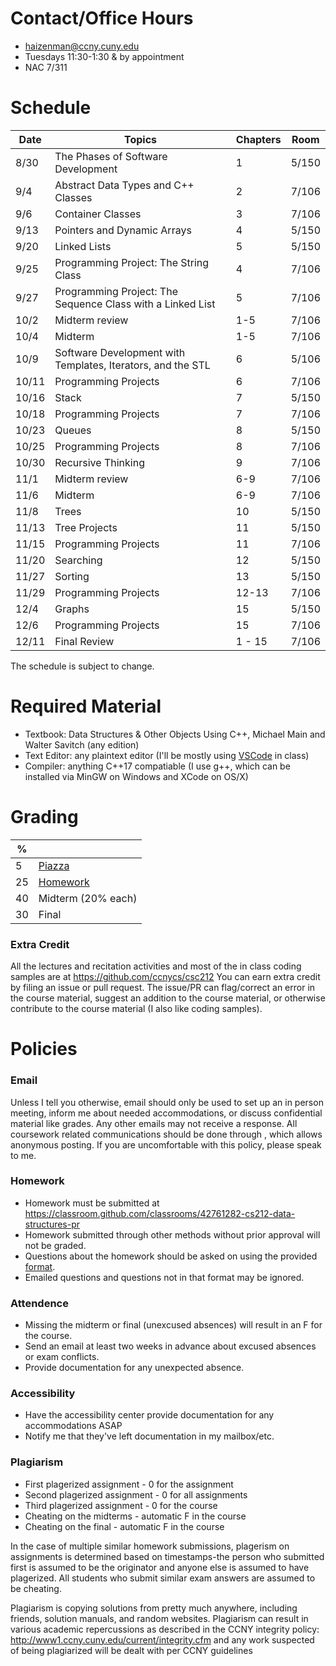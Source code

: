 Contact/Office Hours
====================
* haizenman@ccny.cuny.edu
* Tuesdays 11:30-1:30 & by appointment
* NAC 7/311

Schedule
========
| Date | Topics | Chapters | Room |
|------|--------|----------| ------|
| 8/30 | The Phases of Software Development | 1 | 5/150|
| 9/4 | Abstract Data Types and C++ Classes | 2 | 7/106 |
| 9/6 | Container Classes | 3 | 7/106|
| 9/13 | Pointers and Dynamic Arrays| 4 | 5/150 |
| 9/20| Linked Lists	| 5 | 5/150|
| 9/25  | Programming Project: The String Class | 4 | 7/106 |
| 9/27  | Programming Project: The Sequence Class with a Linked List | 5 | 7/106 |
| 10/2  | Midterm review | 1-5 | 7/106 |
| 10/4  | Midterm | 1-5 | 7/106 |
| 10/9  | Software Development with Templates, Iterators, and the STL | 6 | 5/106|
| 10/11 | Programming Projects | 6 | 7/106 |  
| 10/16 | Stack | 7 | 5/150 | 
| 10/18 | Programming Projects | 7 | 7/106 |
| 10/23 | Queues | 8 | 5/150 |
| 10/25 | Programming Projects | 8 | 7/106 | 
| 10/30 | Recursive Thinking   | 9 | 7/106 |
| 11/1 | Midterm review | 6-9 | 7/106 |
| 11/6 | Midterm | 6-9 | 7/106 
| 11/8 | Trees | 10 | 5/150 |
| 11/13 | Tree Projects | 11 | 5/150 |
| 11/15 | Programming Projects | 11 | 7/106 |
| 11/20 | Searching | 12 | 5/150 |
| 11/27 | Sorting | 13 | 5/150 |
| 11/29 | Programming Projects | 12-13 | 7/106 | 
| 12/4 | Graphs | 15 | 5/150 |
| 12/6 | Programming Projects | 15 | 7/106 | 
| 12/11 | Final Review | 1 - 15 | 7/106 | 
The schedule is subject to change. 

 Required Material 
=================
* Textbook: Data Structures & Other Objects Using C++, Michael Main and Walter Savitch (any edition)
* Text Editor: any plaintext editor (I'll be mostly using [VSCode](https://code.visualstudio.com/) in class)
* Compiler: anything C++17 compatiable (I use g++, which can be installed via MinGW on Windows and XCode on OS/X)

Grading
========
| % |  |
| ------------- | ----------- |
| 5 | [Piazza](https://piazza.com/ccny.cuny/fall2018/csc21200pr/home) |
| 25 | [Homework](https://classroom.github.com/classrooms/42761282-cs212-data-structures-pr)|
| 40 | Midterm (20% each) |
| 30 | Final |

### Extra Credit ###
All the lectures and recitation activities and most of the in class coding samples are at https://github.com/ccnycs/csc212 You can earn extra credit by filing an issue or pull request. The issue/PR can flag/correct an error in the course material, suggest an addition to the course material, or otherwise contribute to the course material (I also like coding samples). 

Policies
========
### Email ###
Unless I tell you otherwise, email should only be used to set up an in person meeting, inform me about needed accommodations, or discuss confidential material like grades.  Any other emails may not receive a response. All coursework related communications should be done through <insert discussion software here>, which allows anonymous posting. If you are uncomfortable with this policy, please speak to me.


### Homework ###
* Homework must be submitted at https://classroom.github.com/classrooms/42761282-cs212-data-structures-pr
* Homework submitted through other methods without prior approval  will not be graded.
* Questions about the homework should be asked on <choose discussion format> using the provided [format](hwq_fmt.md). 
* Emailed questions and questions not in that format may be ignored. 

### Attendence ###
* Missing the midterm or final (unexcused absences) will result in an F for the course.
* Send an email at least two weeks in advance about excused absences or exam conflicts.
* Provide documentation for any unexpected absence.

### Accessibility ###
* Have the accessibility center provide documentation for any accommodations ASAP
* Notify me that they've left documentation in my mailbox/etc.

### Plagiarism ###
* First plagerized assignment - 0 for the assignment
* Second plagerized assignment - 0 for all assignments
* Third plagerized assignment - 0 for the course
* Cheating on the midterms - automatic F in the course
* Cheating on the final - automatic F in the course

In the case of multiple similar homework submissions, plagerism on assignments is determined based on timestamps-the person who submitted first is assumed to be the originator and anyone else is assumed to have plagerized. All students who submit similar exam answers are assumed to be cheating.

Plagiarism is copying solutions from pretty much anywhere, including friends, solution manuals, and random websites. Plagiarism can result in various academic repercussions as described in the CCNY integrity policy: http://www1.ccny.cuny.edu/current/integrity.cfm and any work suspected of being plagiarized will be dealt with per CCNY guidelines

